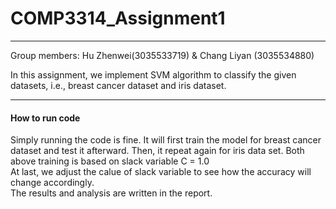# COMP3314_Assignment1
***
Group members: Hu Zhenwei(3035533719) & Chang Liyan (3035534880)

In this assignment, we implement SVM algorithm to classify the given datasets, i.e., breast cancer dataset and iris dataset.
***
#### How to run code
Simply running the code is fine. It will first train the model for breast cancer dataset and test it afterward. Then, it repeat again for iris data set. Both above training is based on slack variable C = 1.0  
At last, we adjust the calue of slack variable to see how the accuracy will change accordingly.  
The results and analysis are written in the report.
